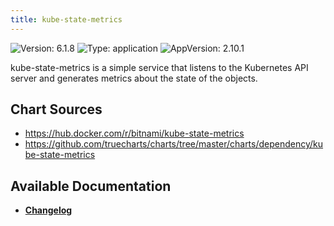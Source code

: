 ```yaml
---
title: kube-state-metrics
---
```


![Version: 6.1.8](https://img.shields.io/badge/Version-6.1.8-informational?style=flat-square) ![Type: application](https://img.shields.io/badge/Type-application-informational?style=flat-square) ![AppVersion: 2.10.1](https://img.shields.io/badge/AppVersion-2.10.1-informational?style=flat-square)

kube-state-metrics is a simple service that listens to the Kubernetes API server and generates metrics about the state of the objects.

## Chart Sources

- https://hub.docker.com/r/bitnami/kube-state-metrics
- https://github.com/truecharts/charts/tree/master/charts/dependency/kube-state-metrics

## Available Documentation

- [**Changelog**](./CHANGELOG.md)
